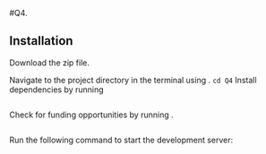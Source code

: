 #Q4.
## Installation
Download the zip file.

Navigate to the project directory in the terminal using .
```cd Q4```
Install dependencies by running 
```npm install 
```
Check for funding opportunities by running .

```npm fund
```
Run the following command to start the development server:

```npm run dev
```
